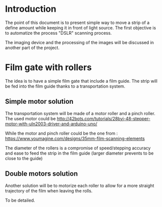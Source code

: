 # Introduction #

The point of this document is to present simple way to move a strip of a define amount while keeping it in front of light source.
The first objective is to automatize the process "DSLR" scanning process.

The imaging device and the processing of the images will be discussed in another part of the project.


# Film gate with rollers #

The idea is to have a simple film gate that include a film guide. The strip will be fed into the film guide thanks to a transportation system.

## Simple motor solution ##
The transportation system will be made of a motor roller and a pinch roller.
The used motor could be http://42bots.com/tutorials/28byj-48-stepper-motor-with-uln2003-driver-and-arduino-uno/

While the motor and pinch roller could be the one from :
https://www.youmagine.com/designs/35mm-film-scanning-elements

The diameter of the rollers is a compromise of speed/stepping accuracy and ease to feed the strip in the film guide (larger diameter prevents to be close to the guide)

## Double motors solution ##

Another solution will be to motorize each roller to allow for a more straight trajectory of the film when leaving the rolls.

To be detailed.